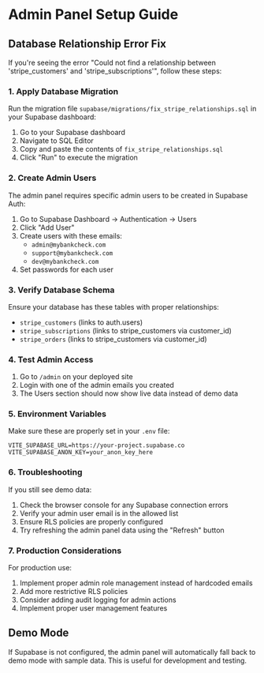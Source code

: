 # Admin Panel Setup Guide

## Database Relationship Error Fix

If you're seeing the error "Could not find a relationship between 'stripe_customers' and 'stripe_subscriptions'", follow these steps:

### 1. Apply Database Migration

Run the migration file `supabase/migrations/fix_stripe_relationships.sql` in your Supabase dashboard:

1. Go to your Supabase dashboard
2. Navigate to SQL Editor
3. Copy and paste the contents of `fix_stripe_relationships.sql`
4. Click "Run" to execute the migration

### 2. Create Admin Users

The admin panel requires specific admin users to be created in Supabase Auth:

1. Go to Supabase Dashboard → Authentication → Users
2. Click "Add User" 
3. Create users with these emails:
   - `admin@mybankcheck.com`
   - `support@mybankcheck.com` 
   - `dev@mybankcheck.com`
4. Set passwords for each user

### 3. Verify Database Schema

Ensure your database has these tables with proper relationships:

- `stripe_customers` (links to auth.users)
- `stripe_subscriptions` (links to stripe_customers via customer_id)
- `stripe_orders` (links to stripe_customers via customer_id)

### 4. Test Admin Access

1. Go to `/admin` on your deployed site
2. Login with one of the admin emails you created
3. The Users section should now show live data instead of demo data

### 5. Environment Variables

Make sure these are properly set in your `.env` file:

```env
VITE_SUPABASE_URL=https://your-project.supabase.co
VITE_SUPABASE_ANON_KEY=your_anon_key_here
```

### 6. Troubleshooting

If you still see demo data:

1. Check the browser console for any Supabase connection errors
2. Verify your admin user email is in the allowed list
3. Ensure RLS policies are properly configured
4. Try refreshing the admin panel data using the "Refresh" button

### 7. Production Considerations

For production use:

1. Implement proper admin role management instead of hardcoded emails
2. Add more restrictive RLS policies
3. Consider adding audit logging for admin actions
4. Implement proper user management features

## Demo Mode

If Supabase is not configured, the admin panel will automatically fall back to demo mode with sample data. This is useful for development and testing.